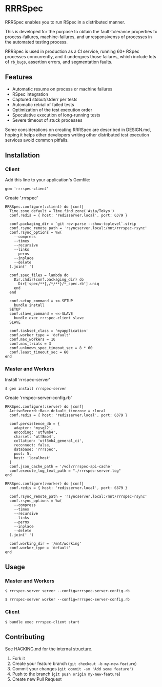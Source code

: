 # RRRSpec

RRRSpec enables you to run RSpec in a distributed manner.

This is developed for the purpose to obtain the fault-tolerance properties to
process-failures, machine-failures, and unresponsivenss of processes in the
automated testing process.

RRRSpec is used in production as a CI service, running 60+ RSpec processes
concurrently, and it undergoes those failures, which include lots of `rb_bug`s,
assertion errors, and segmentation faults.

## Features

* Automatic resume on process or machine failures
* RSpec integration
* Captured stdout/stderr per tests
* Automatic retrial of failed tests
* Optimization of the test execution order
* Speculative execution of long-running tests
* Severe timeout of stuck processes

Some considerations on creating RRRSpec are described in DESIGN.md, hoping it
helps other developers writing other distributed test execution services avoid
common pitfalls.

## Installation

### Client

Add this line to your application's Gemfile:

    gem 'rrrspec-client'

Create '.rrrspec'

    RRRSpec.configure(:client) do |conf|
      Time.zone_default = Time.find_zone('Asia/Tokyo')
      conf.redis = { host: 'redisserver.local', port: 6379 }

      conf.packaging_dir = `git rev-parse --show-toplevel`.strip
      conf.rsync_remote_path = 'rsyncserver.local:/mnt/rrrspec-rsync'
      conf.rsync_options = %w(
        --compress
        --times
        --recursive
        --links
        --perms
        --inplace
        --delete
      ).join(' ')
    
      conf.spec_files = lambda do
        Dir.chdir(conf.packaging_dir) do
          Dir['spec/**{,/*/**}/*_spec.rb'].uniq
        end
      end

      conf.setup_command = <<-SETUP
        bundle install
      SETUP
      conf.slave_command = <<-SLAVE
        bundle exec rrrspec-client slave
      SLAVE

      conf.taskset_class = 'myapplication'
      conf.worker_type = 'default'
      conf.max_workers = 10
      conf.max_trials = 3
      conf.unknown_spec_timeout_sec = 8 * 60
      conf.least_timeout_sec = 60
    end

### Master and Workers

Install 'rrrspec-server'

    $ gem install rrrspec-server

Create 'rrrspec-server-config.rb'

    RRRSpec.configure(:server) do |conf|
      ActiveRecord::Base.default_timezone = :local
      conf.redis = { host: 'redisserver.local', port: 6379 }

      conf.persistence_db = {
        adapter: 'mysql2',
        encoding: 'utf8mb4',
        charset: 'utf8mb4',
        collation: 'utf8mb4_general_ci',
        reconnect: false,
        database: 'rrrspec',
        pool: 5,
        host: 'localhost'
      }
      conf.json_cache_path = '/vol/rrrspec-api-cache'
      conf.execute_log_text_path = "./rrrspec-server.log"
    end

    RRRSpec.configure(:worker) do |conf|
      conf.redis = { host: 'redisserver.local', port: 6379 }
    
      conf.rsync_remote_path = 'rsyncserver.local:/mnt/rrrspec-rsync'
      conf.rsync_options = %w(
        --compress
        --times
        --recursive
        --links
        --perms
        --inplace
        --delete
      ).join(' ')

      conf.working_dir = '/mnt/working'
      conf.worker_type = 'default'
    end

## Usage

### Master and Workers

    $ rrrspec-server server --config=rrrspec-server-config.rb

    $ rrrspec-server worker --config=rrrspec-server-config.rb

### Client

    $ bundle exec rrrspec-client start

## Contributing

See HACKING.md for the internal structure.

1. Fork it
2. Create your feature branch (`git checkout -b my-new-feature`)
3. Commit your changes (`git commit -am 'Add some feature'`)
4. Push to the branch (`git push origin my-new-feature`)
5. Create new Pull Request
